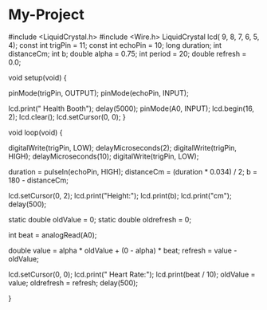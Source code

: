 # My-Project
#include <LiquidCrystal.h>
#include <Wire.h>
LiquidCrystal lcd( 9, 8, 7, 6, 5, 4);
const int trigPin = 11;
const int echoPin = 10;
long duration;
int distanceCm;
int b;
double alpha = 0.75;
int period = 20;
double refresh = 0.0;


void setup(void) {

  pinMode(trigPin, OUTPUT);
  pinMode(echoPin, INPUT);

  lcd.print("   Health Booth");
  delay(5000);
  pinMode(A0, INPUT);
  lcd.begin(16, 2);
  lcd.clear();
  lcd.setCursor(0, 0);
}

void loop(void) {

  digitalWrite(trigPin, LOW);
  delayMicroseconds(2);
  digitalWrite(trigPin, HIGH);
  delayMicroseconds(10);
  digitalWrite(trigPin, LOW);

  duration = pulseIn(echoPin, HIGH);
  distanceCm = (duration * 0.034) / 2;
  b = 180 - distanceCm;
 
  lcd.setCursor(0, 2);
  lcd.print("Height:");
  lcd.print(b);
  lcd.print("cm");
  delay(500);

  
  static double oldValue = 0;
  static double oldrefresh = 0;

  int beat = analogRead(A0);

  double value = alpha * oldValue + (0 - alpha) * beat;
  refresh = value - oldValue;

  lcd.setCursor(0, 0);
  lcd.print(" Heart Rate:");
  lcd.print(beat / 10);
  oldValue = value;
  oldrefresh = refresh;
  delay(500);

}

